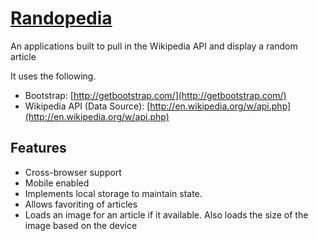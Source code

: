 # [Randopedia](http://bretalankruse.com/work/randopedia)

An applications built to pull in the Wikipedia API and display a random article

It uses the following.
* Bootstrap: [http://getbootstrap.com/](http://getbootstrap.com/)
* Wikipedia API (Data Source): [http://en.wikipedia.org/w/api.php](http://en.wikipedia.org/w/api.php)

## Features

* Cross-browser support
* Mobile enabled
* Implements local storage to maintain state.
* Allows favoriting of articles
* Loads an image for an article if it available. Also loads the size of the image based on the device
